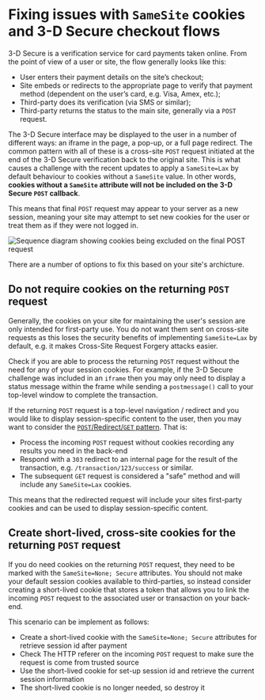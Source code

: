 <!--
 Copyright 2020 Google Inc.

 Licensed under the Apache License, Version 2.0 (the "License");
 you may not use this file except in compliance with the License.
 You may obtain a copy of the License at

     http://www.apache.org/licenses/LICENSE-2.0

 Unless required by applicable law or agreed to in writing, software
 distributed under the License is distributed on an "AS IS" BASIS,
 WITHOUT WARRANTIES OR CONDITIONS OF ANY KIND, either express or implied.
 See the License for the specific language governing permissions and
 limitations under the License.
-->

# Fixing issues with `SameSite` cookies and 3-D Secure checkout flows

3-D Secure is a verification service for card payments taken online. From the
point of view of a user or site, the flow generally looks like this:

- User enters their payment details on the site’s checkout;
- Site embeds or redirects to the appropriate page to verify that payment method
  (dependent on the user’s card, e.g. Visa, Amex, etc.);
- Third-party does its verification (via SMS or similar);
- Third-party returns the status to the main site, generally via a `POST`
  request.

The 3-D Secure interface may be displayed to the user in a number of different
ways: an iframe in the page, a pop-up, or a full page redirect. The common
pattern with all of these is a cross-site `POST` request initiated at the end of
the 3-D Secure verification back to the original site. This is what causes a
challenge with the recent updates to apply a `SameSite=Lax` by default behaviour
to cookies without a `SameSite` value. In other words, **cookies without a
`SameSite` attribute will not be included on the 3-D Secure `POST` callback**.

This means that final `POST` request may appear to your server as a new session,
meaning your site may attempt to set new cookies for the user or treat them as
if they were not logged in.

![Sequence diagram showing cookies being excluded on the final POST request](https://cdn.glitch.com/e304e580-9956-4cb6-9f62-9e89ad6cd85f%2Fsamesite-3d-secure-fail.png?v=1585762915129)

There are a number of options to fix this based on your site's archicture.

## Do not require cookies on the returning `POST` request

Generally, the cookies on your site for maintaining the user's session are only
intended for first-party use. You do not want them sent on cross-site requests
as this loses the security benefits of implementing `SameSite=Lax` by default,
e.g. it makes Cross-Site Request Forgery attacks easier.

Check if you are able to process the returning `POST` request without the need
for any of your session cookies. For example, if the 3-D Secure challenge was
included in an `iframe` then you may only need to display a status message
within the frame while sending a `postmessage()` call to your top-level window
to complete the transaction.

If the returning `POST` request is a top-level navigation / redirect and you
would like to display session-specific content to the user, then you may want to
consider the
[`POST`/Redirect/`GET` pattern](https://en.wikipedia.org/wiki/Post/Redirect/Get).
That is:

- Process the incoming `POST` request without cookies recording any results you
  need in the back-end
- Respond with a `303` redirect to an internal page for the result of the
  transaction, e.g. `/transaction/123/success` or similar.
- The subsequent `GET` request is considered a "safe" method and will include
  any `SameSite=Lax` cookies.

This means that the redirected request will include your sites first-party
cookies and can be used to display session-specific content.

## Create short-lived, cross-site cookies for the returning `POST` request

If you do need cookies on the returning `POST` request, they need to be marked
with the `SameSite=None; Secure` attributes. You should not make your default
session cookies available to third-parties, so instead consider creating a
short-lived cookie that stores a token that allows you to link the incoming
`POST` request to the associated user or transaction on your back-end.

This scenario can be implement as follows:

- Create a short-lived cookie with the `SameSite=None; Secure` attributes for
  retrieve session id after payment
- Check The HTTP referer on the incoming `POST` request to make sure the 
  request is come from trusted source 
- Use the short-lived cookie for set-up session id and retrieve the current
  session information
- The short-lived cookie is no longer needed, so destroy it
